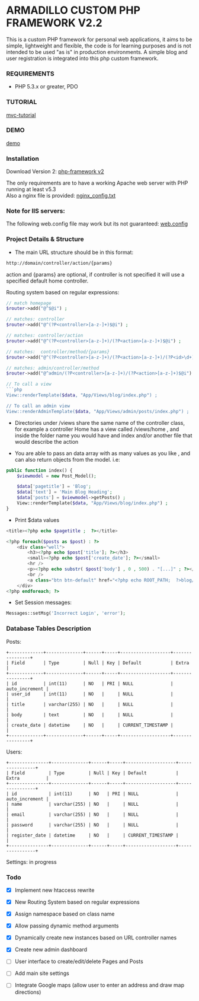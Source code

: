 # ARMADILLO CUSTOM PHP FRAMEWORK V2.2

This is a custom PHP framework for personal web applications, it aims to be simple, lightweight and flexible, the code is for learning purposes and is not intended to be used "as is" in production environments.
A simple blog and user registration is integrated into this php custom framework.


### REQUIREMENTS
- PHP 5.3.x or greater, PDO

### TUTORIAL
[mvc-tutorial](http://juancadima.com/custom-php-mvc-framework-part-1-introduction/)

### DEMO
[demo](http://phpframework.juancadima.com/)

### Installation

Download Version 2:
[php-framework v2](https://github.com/jcadima/php-custom-framework-v2/archive/master.zip)

The only requirements are to have a working Apache web server with PHP running at least v5.3<br>
Also a nginx file is provided:  [nginx_config.txt](https://github.com/jcadima/php-custom-framework-v2/blob/master/nginx_config.txt)

### Note for IIS servers: 
The following web.config file may work but its not guaranteed: [web.config](https://github.com/jcadima/php-custom-framework-v2/blob/master/web.config.txt)

### Project Details & Structure
- The main URL structure should be in this format: 
```bash
http://domain/controller/action/{params}
```
action and {params} are optional, if controller is not specified it will use a specified default home controller.

Routing system based on regular expressions:

```php
// match homepage
$router->add("@^$@i") ;

// matches: controller
$router->add("@^(?P<controller>[a-z-]+)$@i") ;

// matches: controller/action
$router->add("@^(?P<controller>[a-z-]+)/(?P<action>[a-z-]+)$@i") ;

// matches:  controller/method/{params}
$router->add("@^(?P<controller>[a-z-]+)/(?P<action>[a-z-]+)/(?P<id>\d+)$@i") ;

// matches: admin/controller/method
$router->add("@^admin/(?P<controller>[a-z-]+)/(?P<action>[a-z-]+)$@i") ;
```

```php
// To call a view
```php
View::renderTemplate($data, "App/Views/blog/index.php") ;

// To call an admin view
View::renderAdminTemplate($data, "App/Views/admin/posts/index.php") ;
```

- Directories under /views share the same name of the controller class, for example a controller Home has a view called /views/home , and inside the folder name you would have and index and/or another file that would describe the action

- You are able to pass an data array with as many values as you like , and can also return objects from the model. i.e: 
```php
public function index() {
	$viewmodel = new Post_Model();

	$data['pagetitle'] = 'Blog';
	$data['text'] = 'Main Blog Heading';		
	$data['posts'] = $viewmodel->getPosts() ;	
    View::renderTemplate($data, "App/Views/blog/index.php") ;
}
```

- Print $data values
```php
<title><?php echo $pagetitle ;  ?></title>

<?php foreach($posts as $post) : ?>
	<div class="well">
		<h3><?php echo $post['title']; ?></h3>
		<small><?php echo $post['create_date']; ?></small>
		<hr />
		<p><?php echo substr( $post['body'] , 0 , 500) . "[...]" ; ?></p>
		<br />
		<a class="btn btn-default" href="<?php echo ROOT_PATH;  ?>blog/view/<?php echo $post['id']; ?>">Read More</a>
	</div>
<?php endforeach; ?>
```

- Set Session messages:
```php
Messages::setMsg('Incorrect Login', 'error');
```

### Database Tables Description
Posts:
```mysql
+-------------+--------------+------+-----+-------------------+----------------+
| Field       | Type         | Null | Key | Default           | Extra          |
+-------------+--------------+------+-----+-------------------+----------------+
| id          | int(11)      | NO   | PRI | NULL              | auto_increment |
| user_id     | int(11)      | NO   |     | NULL              |                |
| title       | varchar(255) | NO   |     | NULL              |                |
| body        | text         | NO   |     | NULL              |                |
| create_date | datetime     | NO   |     | CURRENT_TIMESTAMP |                |
+-------------+--------------+------+-----+-------------------+----------------+
```

Users:
```mysql
+---------------+--------------+------+-----+-------------------+----------------+
| Field         | Type         | Null | Key | Default           | Extra          |
+---------------+--------------+------+-----+-------------------+----------------+
| id            | int(11)      | NO   | PRI | NULL              | auto_increment |
| name          | varchar(255) | NO   |     | NULL              |                |
| email         | varchar(255) | NO   |     | NULL              |                |
| password      | varchar(255) | NO   |     | NULL              |                |
| register_date | datetime     | NO   |     | CURRENT_TIMESTAMP |                |
+---------------+--------------+------+-----+-------------------+----------------+
```

Settings:
in progress


### Todo

* [x] Implement new htaccess rewrite
* [x] New Routing System based on regular expressions
* [x] Assign namespace based on class name
* [x] Allow passing dynamic method arguments
* [x] Dynamically create new instances based on URL controller names
* [X] Create new admin dashboard 
* [ ] User interface to create/edit/delete Pages and Posts
* [ ] Add main site settings
* [ ] Integrate Google maps (allow user to enter an address and draw map directions)






